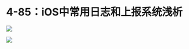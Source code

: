 # 4-85：iOS中常用日志和上报系统浅析

![](https://gitlab.com/kiriha/my-public-pictures/-/raw/main/pictures/2024/07/2_21_19_5_202407022119990.png)

![](https://gitlab.com/kiriha/my-public-pictures/-/raw/main/pictures/2024/07/2_21_21_45_202407022121420.png)
